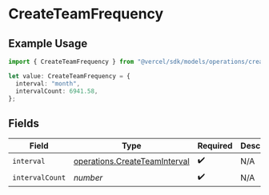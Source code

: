 # CreateTeamFrequency

## Example Usage

```typescript
import { CreateTeamFrequency } from "@vercel/sdk/models/operations/createteam.js";

let value: CreateTeamFrequency = {
  interval: "month",
  intervalCount: 6941.58,
};
```

## Fields

| Field                                                                          | Type                                                                           | Required                                                                       | Description                                                                    |
| ------------------------------------------------------------------------------ | ------------------------------------------------------------------------------ | ------------------------------------------------------------------------------ | ------------------------------------------------------------------------------ |
| `interval`                                                                     | [operations.CreateTeamInterval](../../models/operations/createteaminterval.md) | :heavy_check_mark:                                                             | N/A                                                                            |
| `intervalCount`                                                                | *number*                                                                       | :heavy_check_mark:                                                             | N/A                                                                            |